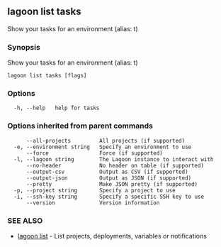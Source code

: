 ## lagoon list tasks

Show your tasks for an environment (alias: t)

### Synopsis

Show your tasks for an environment (alias: t)

```
lagoon list tasks [flags]
```

### Options

```
  -h, --help   help for tasks
```

### Options inherited from parent commands

```
      --all-projects         All projects (if supported)
  -e, --environment string   Specify an environment to use
      --force                Force (if supported)
  -l, --lagoon string        The Lagoon instance to interact with
      --no-header            No header on table (if supported)
      --output-csv           Output as CSV (if supported)
      --output-json          Output as JSON (if supported)
      --pretty               Make JSON pretty (if supported)
  -p, --project string       Specify a project to use
  -i, --ssh-key string       Specify a specific SSH key to use
      --version              Version information
```

### SEE ALSO

* [lagoon list](lagoon_list.md)	 - List projects, deployments, variables or notifications

